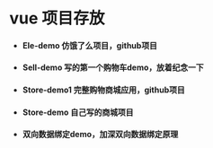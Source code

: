 # vue 项目存放

- #### Ele-demo 仿饿了么项目，github项目

- #### Sell-demo 写的第一个购物车demo，放着纪念一下

- #### Store-demo1 完整购物商城应用，github项目

- #### Store-demo 自己写的商城项目

- #### 双向数据绑定demo，加深双向数据绑定原理
